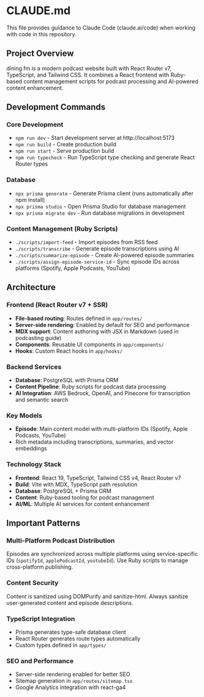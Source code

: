 # CLAUDE.md

This file provides guidance to Claude Code (claude.ai/code) when working with code in this repository.

## Project Overview

dining.fm is a modern podcast website built with React Router v7, TypeScript, and Tailwind CSS. It combines a React frontend with Ruby-based content management scripts for podcast processing and AI-powered content enhancement.

## Development Commands

### Core Development
- `npm run dev` - Start development server at http://localhost:5173
- `npm run build` - Create production build
- `npm run start` - Serve production build
- `npm run typecheck` - Run TypeScript type checking and generate React Router types

### Database
- `npx prisma generate` - Generate Prisma client (runs automatically after npm install)
- `npx prisma studio` - Open Prisma Studio for database management
- `npx prisma migrate dev` - Run database migrations in development

### Content Management (Ruby Scripts)
- `./scripts/import-feed` - Import episodes from RSS feed
- `./scripts/transcribe` - Generate episode transcriptions using AI
- `./scripts/summarize-episode` - Create AI-powered episode summaries
- `./scripts/assign-episode-service-id` - Sync episode IDs across platforms (Spotify, Apple Podcasts, YouTube)

## Architecture

### Frontend (React Router v7 + SSR)
- **File-based routing**: Routes defined in `app/routes/`
- **Server-side rendering**: Enabled by default for SEO and performance
- **MDX support**: Content authoring with JSX in Markdown (used in podcasting guide)
- **Components**: Reusable UI components in `app/components/`
- **Hooks**: Custom React hooks in `app/hooks/`

### Backend Services
- **Database**: PostgreSQL with Prisma ORM
- **Content Pipeline**: Ruby scripts for podcast data processing
- **AI Integration**: AWS Bedrock, OpenAI, and Pinecone for transcription and semantic search

### Key Models
- **Episode**: Main content model with multi-platform IDs (Spotify, Apple Podcasts, YouTube)
- Rich metadata including transcriptions, summaries, and vector embeddings

### Technology Stack
- **Frontend**: React 19, TypeScript, Tailwind CSS v4, React Router v7
- **Build**: Vite with MDX, TypeScript path resolution
- **Database**: PostgreSQL + Prisma ORM
- **Content**: Ruby-based tooling for podcast management
- **AI/ML**: Multiple AI services for content enhancement

## Important Patterns

### Multi-Platform Podcast Distribution
Episodes are synchronized across multiple platforms using service-specific IDs (`spotifyId`, `applePodcastId`, `youtubeId`). Use Ruby scripts to manage cross-platform publishing.

### Content Security
Content is sanitized using DOMPurify and sanitize-html. Always sanitize user-generated content and episode descriptions.

### TypeScript Integration
- Prisma generates type-safe database client
- React Router generates route types automatically
- Custom types defined in `app/types/`

### SEO and Performance
- Server-side rendering enabled for better SEO
- Sitemap generation in `app/routes/sitemap.tsx`
- Google Analytics integration with react-ga4